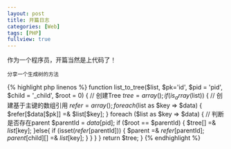 ```yaml
---
layout: post
title: 开篇日志
categories: [Web]
tags: [PHP]
fullview: true
---
```


作为一个程序员，开篇当然是上代码了！	

`分享一个生成树的方法`

{% highlight php linenos %}
function list_to_tree($list, $pk='id', $pid = 'pid', $child = '_child', $root = 0) {
	// 创建Tree
	$tree = array();
	if(is_array($list)) {
    	// 创建基于主键的数组引用
        $refer = array();
        foreach ($list as $key => $data) {
            $refer[$data[$pk]] =& $list[$key];
        }
        foreach ($list as $key => $data) {
            // 判断是否存在parent
            $parentId =  $data[$pid];
            if ($root == $parentId) {
                $tree[] =& $list[$key];
            }else{
                if (isset($refer[$parentId])) {
                    $parent =& $refer[$parentId];
                    $parent[$child][] =& $list[$key];
                }
            }
        }
    }
    return $tree;
}
{% endhighlight %}